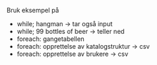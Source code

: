 Bruk eksempel på 
- while; hangman -> tar også input
- while; 99 bottles of beer -> teller ned
- foreach: gangetabellen
- foreach: opprettelse av katalogstruktur -> csv
- foreach: opprettelse av brukere -> csv

